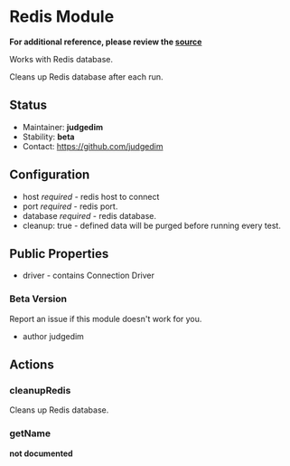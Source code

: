 # Redis Module
**For additional reference, please review the [source](https://github.com/Codeception/Codeception/tree/master/src/Codeception/Module/Redis.php)**


Works with Redis database.

Cleans up Redis database after each run.

## Status

* Maintainer: **judgedim**
* Stability: **beta**
* Contact: https://github.com/judgedim

## Configuration

* host *required* - redis host to connect
* port *required* - redis port.
* database *required* - redis database.
* cleanup: true - defined data will be purged before running every test.

## Public Properties
* driver - contains Connection Driver

### Beta Version

Report an issue if this module doesn't work for you.

 * author judgedim

## Actions


### cleanupRedis


Cleans up Redis database.


### getName

__not documented__
